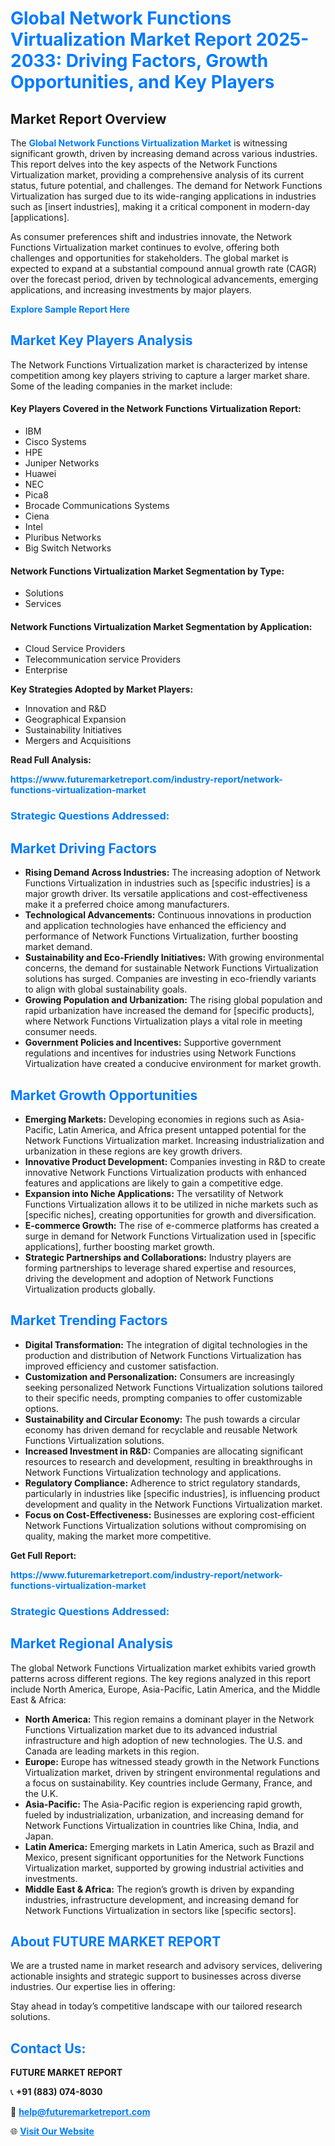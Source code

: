 <h1 style="color: #007BFF;">Global Network Functions Virtualization Market Report 2025-2033: Driving Factors, Growth Opportunities, and Key Players</h1>

<section id="overview">
<h2>Market Report Overview</h2>
<p>The <a href="https://www.futuremarketreport.com/industry-report/network-functions-virtualization-market" style="color: #007BFF; text-decoration: none;"><strong>Global Network Functions Virtualization Market</strong></a> is witnessing significant growth, driven by increasing demand across various industries. This report delves into the key aspects of the Network Functions Virtualization market, providing a comprehensive analysis of its current status, future potential, and challenges. The demand for Network Functions Virtualization has surged due to its wide-ranging applications in industries such as [insert industries], making it a critical component in modern-day [applications].</p>
<p>As consumer preferences shift and industries innovate, the Network Functions Virtualization market continues to evolve, offering both challenges and opportunities for stakeholders. The global market is expected to expand at a substantial compound annual growth rate (CAGR) over the forecast period, driven by technological advancements, emerging applications, and increasing investments by major players.</p>
</section>

<section id="overview">
<p><a href="https://www.futuremarketreport.com/request-sample/reportId=99283" style="color: #007BFF; text-decoration: none;"><strong>Explore Sample Report Here</strong></a></p>
</section>

<section id="key-players">
<h2 style="color: #007BFF;">Market Key Players Analysis</h2>
<p>The Network Functions Virtualization market is characterized by intense competition among key players striving to capture a larger market share. Some of the leading companies in the market include:</p>
<h4>Key Players Covered in the Network Functions Virtualization Report:</h4>
<ul><li>IBM</li><li>Cisco Systems</li><li>HPE</li><li>Juniper Networks</li><li>Huawei</li><li>NEC</li><li>Pica8</li><li>Brocade Communications Systems</li><li>Ciena</li><li>Intel</li><li>Pluribus Networks</li><li>Big Switch Networks</li></ul>
<h4>Network Functions Virtualization Market Segmentation by Type:</h4>
<ul><li>Solutions</li><li>Services</li></ul>

<h4>Network Functions Virtualization Market Segmentation by Application:</h4>
<ul><li>Cloud Service Providers</li><li>Telecommunication service Providers</li><li>Enterprise</li></ul>
<p><strong>Key Strategies Adopted by Market Players:</strong></p>
<ul>
<li>Innovation and R&D</li>
<li>Geographical Expansion</li>
<li>Sustainability Initiatives</li>
<li>Mergers and Acquisitions</li>
</ul>
</section>

<section>
<p><strong>Read Full Analysis: </strong></p><a href="https://www.futuremarketreport.com/industry-report/network-functions-virtualization-market" style="color: #007BFF; text-decoration: none;"><strong>https://www.futuremarketreport.com/industry-report/network-functions-virtualization-market</strong></a>
<h3 style="color: #007BFF;">Strategic Questions Addressed:</h3>
</section>

<section id="driving-factors">
<h2 style="color: #007BFF;">Market Driving Factors</h2>
<ul>
<li><strong>Rising Demand Across Industries:</strong> The increasing adoption of Network Functions Virtualization in industries such as [specific industries] is a major growth driver. Its versatile applications and cost-effectiveness make it a preferred choice among manufacturers.</li>
<li><strong>Technological Advancements:</strong> Continuous innovations in production and application technologies have enhanced the efficiency and performance of Network Functions Virtualization, further boosting market demand.</li>
<li><strong>Sustainability and Eco-Friendly Initiatives:</strong> With growing environmental concerns, the demand for sustainable Network Functions Virtualization solutions has surged. Companies are investing in eco-friendly variants to align with global sustainability goals.</li>
<li><strong>Growing Population and Urbanization:</strong> The rising global population and rapid urbanization have increased the demand for [specific products], where Network Functions Virtualization plays a vital role in meeting consumer needs.</li>
<li><strong>Government Policies and Incentives:</strong> Supportive government regulations and incentives for industries using Network Functions Virtualization have created a conducive environment for market growth.</li>
</ul>
</section>

<section id="growth-opportunities">
<h2 style="color: #007BFF;">Market Growth Opportunities</h2>
<ul>
<li><strong>Emerging Markets:</strong> Developing economies in regions such as Asia-Pacific, Latin America, and Africa present untapped potential for the Network Functions Virtualization market. Increasing industrialization and urbanization in these regions are key growth drivers.</li>
<li><strong>Innovative Product Development:</strong> Companies investing in R&D to create innovative Network Functions Virtualization products with enhanced features and applications are likely to gain a competitive edge.</li>
<li><strong>Expansion into Niche Applications:</strong> The versatility of Network Functions Virtualization allows it to be utilized in niche markets such as [specific niches], creating opportunities for growth and diversification.</li>
<li><strong>E-commerce Growth:</strong> The rise of e-commerce platforms has created a surge in demand for Network Functions Virtualization used in [specific applications], further boosting market growth.</li>
<li><strong>Strategic Partnerships and Collaborations:</strong> Industry players are forming partnerships to leverage shared expertise and resources, driving the development and adoption of Network Functions Virtualization products globally.</li>
</ul>
</section>

<section id="trending-factors">
<h2 style="color: #007BFF;">Market Trending Factors</h2>
<ul>
<li><strong>Digital Transformation:</strong> The integration of digital technologies in the production and distribution of Network Functions Virtualization has improved efficiency and customer satisfaction.</li>
<li><strong>Customization and Personalization:</strong> Consumers are increasingly seeking personalized Network Functions Virtualization solutions tailored to their specific needs, prompting companies to offer customizable options.</li>
<li><strong>Sustainability and Circular Economy:</strong> The push towards a circular economy has driven demand for recyclable and reusable Network Functions Virtualization solutions.</li>
<li><strong>Increased Investment in R&D:</strong> Companies are allocating significant resources to research and development, resulting in breakthroughs in Network Functions Virtualization technology and applications.</li>
<li><strong>Regulatory Compliance:</strong> Adherence to strict regulatory standards, particularly in industries like [specific industries], is influencing product development and quality in the Network Functions Virtualization market.</li>
<li><strong>Focus on Cost-Effectiveness:</strong> Businesses are exploring cost-efficient Network Functions Virtualization solutions without compromising on quality, making the market more competitive.</li>
</ul>
</section>

<section>
<p><strong>Get Full Report: </strong></p><a href="https://www.futuremarketreport.com/industry-report/network-functions-virtualization-market" style="color: #007BFF; text-decoration: none;"><strong>https://www.futuremarketreport.com/industry-report/network-functions-virtualization-market</strong></a>
<h3 style="color: #007BFF;">Strategic Questions Addressed:</h3>
</section>


<section id="regional-analysis">
<h2 style="color: #007BFF;">Market Regional Analysis</h2>
<p>The global Network Functions Virtualization market exhibits varied growth patterns across different regions. The key regions analyzed in this report include North America, Europe, Asia-Pacific, Latin America, and the Middle East & Africa:</p>
<ul>
<li><strong>North America:</strong> This region remains a dominant player in the Network Functions Virtualization market due to its advanced industrial infrastructure and high adoption of new technologies. The U.S. and Canada are leading markets in this region.</li>
<li><strong>Europe:</strong> Europe has witnessed steady growth in the Network Functions Virtualization market, driven by stringent environmental regulations and a focus on sustainability. Key countries include Germany, France, and the U.K.</li>
<li><strong>Asia-Pacific:</strong> The Asia-Pacific region is experiencing rapid growth, fueled by industrialization, urbanization, and increasing demand for Network Functions Virtualization in countries like China, India, and Japan.</li>
<li><strong>Latin America:</strong> Emerging markets in Latin America, such as Brazil and Mexico, present significant opportunities for the Network Functions Virtualization market, supported by growing industrial activities and investments.</li>
<li><strong>Middle East & Africa:</strong> The region’s growth is driven by expanding industries, infrastructure development, and increasing demand for Network Functions Virtualization in sectors like [specific sectors].</li>
</ul>
</section>

<footer>
<h2 style="color: #007BFF;">About FUTURE MARKET REPORT</h2>
<p>We are a trusted name in market research and advisory services, delivering actionable insights and strategic support to businesses across diverse industries. Our expertise lies in offering:</p>

<p>Stay ahead in today’s competitive landscape with our tailored research solutions.</p>

<h2 style="color: #007BFF;">Contact Us:</h2>
<p><strong>FUTURE MARKET REPORT</strong></p>
<p>📞 <strong>+91 (883) 074-8030</strong></p>
<p>📧 <strong><a href="mailto:help@futuremarketreport.com" style="color: #007BFF;">help@futuremarketreport.com</a></strong></p>
<p>🌐 <strong><a href="https://www.futuremarketreport.com/" style="color: #007BFF;">Visit Our Website</a></strong></p>
</footer>